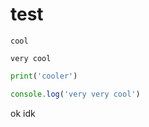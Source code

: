 # test
`cool`
```
very cool
```
```py
print('cooler')
```
```js
console.log('very very cool')
```
ok idk
